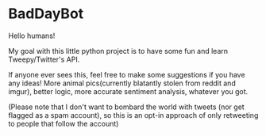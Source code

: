 # BadDayBot

Hello humans!

My goal with this little python project is to have some fun and learn Tweepy/Twitter's API. 

If anyone ever sees this, feel free to make some suggestions if you have any ideas! More animal pics(currently blatantly stolen from reddit and imgur), better logic, more accurate sentiment analysis, whatever you got. 

(Please note that I don't want to bombard the world with tweets (nor get flagged as a spam account), so this is an opt-in approach of only retweeting to people that follow the account)
